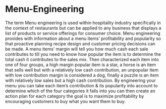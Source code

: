 # Menu-Engineering

The term Menu engineering is used within hospitality industry specifically in the context of restaurants but can be applied to any business that displays a list of products or service offerings for consumer choice. Menu engineering provides with information about a menu items’ profitability and popularity so that proactive planning recipe design and customer pricing decisions can be made. A menu items’ margin will tell you how much cash each sale contributes to till you need to know how popular the item is to determine the total cash it contributes to the sales mix. Then characterized each item into one of four groups, a high margin popular item is a star, a horse is an item that sells well but with a relatively low cash contribution, an unpopular item with low contribution margin is considered a dog, finally a puzzle is an item with relatively low sales but a high cash contribution. By engineering your menu you can take each item’s contribution & its popularity into account to determine which of the four categories it falls into you can then create an action plan for each category the goal is to maximize profitability by encouraging customers to buy what you want them to buy.
